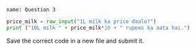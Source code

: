 ```ngMeta
name: Question 3	

```

```python
price_milk = raw_input("1L milk ka price daalo?")
print ("10L milk " + price_milk*10 + " rupees ka aata hai.")
```

Save the correct code in a new file and submit it.
